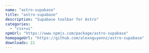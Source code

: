 ```yaml
---
name: "astro-supabase"
title: "astro-supabase"
description: "Supabase toolbar for Astro"
categories:
  - "css+ui"
npmUrl: "https://www.npmjs.com/package/astro-supabase"
homepageUrl: "https://github.com/alexnguyennz/astro-supabase"
downloads: 21
---
```

